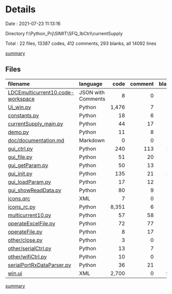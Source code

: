 # Details

Date : 2021-07-23 11:13:16

Directory f:\Python_Prj\SIMIT\SFQ_IbCtrl\currentSupply

Total : 22 files,  13387 codes, 412 comments, 293 blanks, all 14092 lines

[summary](results.md)

## Files
| filename | language | code | comment | blank | total |
| :--- | :--- | ---: | ---: | ---: | ---: |
| [LDCEmulticurrent10.code-workspace](/LDCEmulticurrent10.code-workspace) | JSON with Comments | 8 | 0 | 1 | 9 |
| [Ui_win.py](/Ui_win.py) | Python | 1,476 | 7 | 8 | 1,491 |
| [constants.py](/constants.py) | Python | 18 | 6 | 6 | 30 |
| [currentSupply_main.py](/currentSupply_main.py) | Python | 44 | 17 | 13 | 74 |
| [demo.py](/demo.py) | Python | 11 | 8 | 12 | 31 |
| [doc/documentation.md](/doc/documentation.md) | Markdown | 0 | 0 | 1 | 1 |
| [gui_ctrl.py](/gui_ctrl.py) | Python | 240 | 113 | 36 | 389 |
| [gui_file.py](/gui_file.py) | Python | 51 | 20 | 9 | 80 |
| [gui_getParam.py](/gui_getParam.py) | Python | 50 | 13 | 7 | 70 |
| [gui_init.py](/gui_init.py) | Python | 135 | 21 | 23 | 179 |
| [gui_loadParam.py](/gui_loadParam.py) | Python | 17 | 12 | 5 | 34 |
| [gui_showReadData.py](/gui_showReadData.py) | Python | 80 | 9 | 7 | 96 |
| [icons.qrc](/icons.qrc) | XML | 7 | 0 | 1 | 8 |
| [icons_rc.py](/icons_rc.py) | Python | 8,351 | 6 | 11 | 8,368 |
| [multicurrent10.py](/multicurrent10.py) | Python | 57 | 58 | 19 | 134 |
| [operateExcelFile.py](/operateExcelFile.py) | Python | 72 | 77 | 19 | 168 |
| [operateFile.py](/operateFile.py) | Python | 8 | 17 | 4 | 29 |
| [other/close.py](/other/close.py) | Python | 3 | 0 | 0 | 3 |
| [other/serialCtrl.py](/other/serialCtrl.py) | Python | 13 | 7 | 6 | 26 |
| [other/wifiCtrl.py](/other/wifiCtrl.py) | Python | 10 | 0 | 1 | 11 |
| [serialPortRxDataParser.py](/serialPortRxDataParser.py) | Python | 36 | 21 | 7 | 64 |
| [win.ui](/win.ui) | XML | 2,700 | 0 | 97 | 2,797 |

[summary](results.md)
